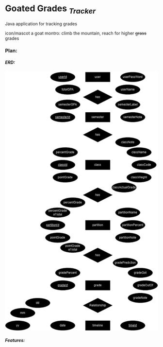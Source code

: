 # Goated Grades <sub>*Tracker*</sub>

 Java application for tracking grades

 icon/mascot a goat
 montro: climb the mountain, reach for higher ~~grass~~ grades

### Plan:

  ##### ERD:

 ![GGT ERD](GradeTrackerERD.png "GGT ERD")

  ##### Features:
